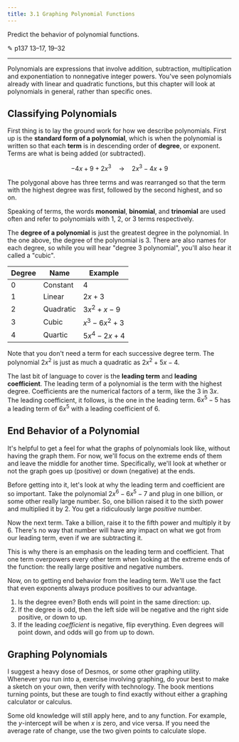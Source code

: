 ```yaml
---
title: 3.1 Graphing Polynomial Functions
---
```


Predict the behavior of polynomial functions.

✎ p137 13–17, 19–32

---

Polynomials are expressions that involve addition, subtraction, multiplication and exponentiation to nonnegative integer powers. You've seen polynomials already with linear and quadratic functions, but this chapter will look at polynomials in general, rather than specific ones.

## Classifying Polynomials

First thing is to lay the ground work for how we describe polynomials. First up is the **standard form of a polynomial**, which is when the polynomial is written so that each **term** is in descending order of **degree**, or exponent. Terms are what is being added (or subtracted).

$$ -4x + 9 + 2x^3 \quad \rightarrow \quad 2x^3 - 4x + 9 $$

The polygonal above has three terms and was rearranged so that the term with the highest degree was first, followed by the second highest, and so on.

Speaking of terms, the words **monomial**, **binomial**, and **trinomial** are used often and refer to polynomials with 1, 2, or 3 terms respectively.

The **degree of a polynomial** is just the greatest degree in the polynomial. In the one above, the degree of the polynomial is 3. There are also names for each degree, so while you will hear "degree 3 polynomial", you'll also hear it called a "cubic".

| Degree | Name      | Example      |
| ------ | --------- | ------------ |
| 0      | Constant  | $4$          |
| 1      | Linear    | $2x+3$       |
| 2      | Quadratic | $3x^2+x-9$   |
| 3      | Cubic     | $x^3-6x^2+3$ |
| 4      | Quartic   | $5x^4-2x+4$  |

Note that you don't need a term for each successive degree term. The polynomial $2x^2$ is just as much a quadratic as $2x^2 + 5x -4$.

The last bit of language to cover is the **leading term** and **leading coefficient**. The leading term of a polynomial is the term with the highest degree. Coefficients are the numerical factors of a term, like the 3 in $3x$. The leading coefficient, it follows, is the one in the leading term. $6x^5 - 5$ has a leading term of $6x^5$ with a leading coefficient of 6.

## End Behavior of a Polynomial

It's helpful to get a feel for what the graphs of polynomials look like, without having the graph them. For now, we'll focus on the extreme ends of them and leave the middle for another time. Specifically, we'll look at whether or not the graph goes up (positive) or down (negative) at the ends.

Before getting into it, let's look at why the leading term and coefficient are so important. Take the polynomial $2x^6-6x^5-7$ and plug in one billion, or some other really large number. So, one billion raised it to the sixth power and multiplied it by 2. You get a ridiculously large *positive* number.

Now the next term. Take a billion, raise it to the fifth power and multiply it by 6. There's no way that number will have any impact on what we got from our leading term, even if we are subtracting it.

This is why there is an emphasis on the leading term and coefficient. That one term overpowers every other term when looking at the extreme ends of the function: the really large positive and negative numbers.

Now, on to getting end behavior from the leading term. We'll use the fact that even exponents always produce positives to our advantage.

1. Is the degree even? Both ends will point in the same direction: up.
2. If the degree is odd, then the left side will be negative and the right side positive, or down to up.
3. If the leading *coefficient* is negative, flip everything. Even degrees will point down, and odds will go from up to down.

## Graphing Polynomials

I suggest a heavy dose of Desmos, or some other graphing utility. Whenever you run into a, exercise involving graphing, do your best to make a sketch on your own, then verify with technology. The book mentions turning points, but these are tough to find exactly without either a graphing calculator or calculus.

Some old knowledge will still apply here, and to any function. For example, the $y$-intercept will be when $x$ is zero, and vice versa. If you need the average rate of change, use the two given points to calculate slope.
